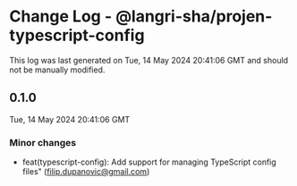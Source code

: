 # Change Log - @langri-sha/projen-typescript-config

This log was last generated on Tue, 14 May 2024 20:41:06 GMT and should not be manually modified.

<!-- Start content -->

## 0.1.0

Tue, 14 May 2024 20:41:06 GMT

### Minor changes

- feat(typescript-config): Add support for managing TypeScript config files" (filip.dupanovic@gmail.com)
